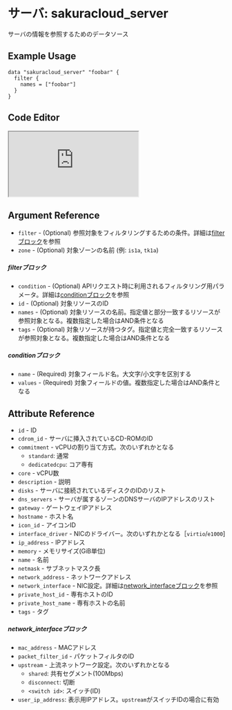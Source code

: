 # サーバ: sakuracloud_server

サーバの情報を参照するためのデータソース

## Example Usage

```hcl
data "sakuracloud_server" "foobar" {
  filter {
    names = ["foobar"]
  }
}
```

<div class="editor">

<h2>Code Editor</h2>

<iframe src="https://zouen-alpha.usacloud.jp/#data/server"></iframe>

</div>

## Argument Reference

* `filter` - (Optional) 参照対象をフィルタリングするための条件。詳細は[filterブロック](#filter)を参照 
* `zone` - (Optional) 対象ゾーンの名前 (例: `is1a`, `tk1a`)  

##### filterブロック

* `condition` - (Optional) APIリクエスト時に利用されるフィルタリング用パラメータ。詳細は[conditionブロック](#condition)を参照  
* `id` - (Optional) 対象リソースのID 
* `names` - (Optional) 対象リソースの名前。指定値と部分一致するリソースが参照対象となる。複数指定した場合はAND条件となる  
* `tags` - (Optional) 対象リソースが持つタグ。指定値と完全一致するリソースが参照対象となる。複数指定した場合はAND条件となる

##### conditionブロック

* `name` - (Required) 対象フィールド名。大文字/小文字を区別する  
* `values` - (Required) 対象フィールドの値。複数指定した場合はAND条件となる


## Attribute Reference

* `id` - ID
* `cdrom_id` - サーバに挿入されているCD-ROMのID
* `commitment` - vCPUの割り当て方式。次のいずれかとなる 
    - `standard`: 通常  
    - `dedicatedcpu`: コア専有  
* `core` - vCPU数
* `description` - 説明
* `disks` - サーバに接続されているディスクのIDのリスト
* `dns_servers` - サーバが属するゾーンのDNSサーバのIPアドレスのリスト
* `gateway` - ゲートウェイIPアドレス
* `hostname` - ホスト名
* `icon_id` - アイコンID
* `interface_driver` - NICのドライバー。次のいずれかとなる［`virtio`/`e1000`]
* `ip_address` - IPアドレス
* `memory` - メモリサイズ(GiB単位)
* `name` - 名前
* `netmask` - サブネットマスク長
* `network_address` - ネットワークアドレス
* `network_interface` - NIC設定。詳細は[network_interfaceブロック](#network_interface)を参照
* `private_host_id` - 専有ホストのID
* `private_host_name` - 専有ホストの名前
* `tags` - タグ

##### network_interfaceブロック

* `mac_address` - MACアドレス
* `packet_filter_id` - パケットフィルタのID
* `upstream` - 上流ネットワーク設定。次のいずれかとなる
    - `shared`: 共有セグメント(100Mbps)
    - `disconnect`: 切断
    - `<switch id>`: スイッチ(ID)
* `user_ip_address`: 表示用IPアドレス。`upstream`がスイッチIDの場合に有効

